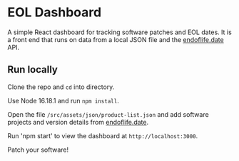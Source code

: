 # EOL Dashboard

A simple React dashboard for tracking software patches and EOL dates. It is a front end that runs on data from a local JSON file and the [endoflife.date](https://github.com/endoflife-date/endoflife.date) API.

## Run locally

Clone the repo and `cd` into directory.

Use Node 16.18.1 and run `npm install`.

Open the file `/src/assets/json/product-list.json` and add software projects and version details from [endoflife.date](https://github.com/endoflife-date/endoflife.date).
 
Run 'npm start' to view the dashboard at `http://localhost:3000`.

Patch your software!
